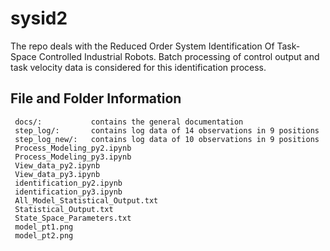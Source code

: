 # sysid2
The repo deals with the Reduced Order System Identification Of Task-Space Controlled Industrial Robots. Batch processing of control output and task velocity data is considered for this identification process.

## File  and Folder Information

     docs/:           contains the general documentation
     step_log/:       contains log data of 14 observations in 9 positions
     step_log_new/:   contains log data of 10 observations in 9 positions
     Process_Modeling_py2.ipynb
     Process_Modeling_py3.ipynb
     View_data_py2.ipynb
     View_data_py3.ipynb
     identification_py2.ipynb
     identification_py3.ipynb
     All_Model_Statistical_Output.txt
     Statistical_Output.txt
     State_Space_Parameters.txt
     model_pt1.png
     model_pt2.png
